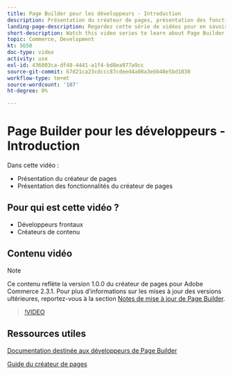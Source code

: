 ```yaml
---
title: Page Builder pour les développeurs - Introduction
description: Présentation du créateur de pages, présentation des fonctionnalités du créateur de pages
landing-page-description: Regardez cette série de vidéos pour en savoir plus sur le créateur de pages et sur la manière de l’étendre afin de créer des conditions optimales [!DNL Commerce] expériences storefront.
short-description: Watch this video series to learn about Page Builder and how you can extend it to create optimal [!DNL Commerce] storefront experiences.
topic: Commerce, Development
kt: 5650
doc-type: video
activity: use
exl-id: 436003ca-df48-4441-a1f4-bd8ea977a9cc
source-git-commit: 67d21ca23cdccc87cdeed4a08a3ebb48e5bd1030
workflow-type: tm+mt
source-wordcount: '107'
ht-degree: 0%

---
```


# Page Builder pour les développeurs - Introduction

Dans cette vidéo :

- Présentation du créateur de pages
- Présentation des fonctionnalités du créateur de pages

## Pour qui est cette vidéo ?

- Développeurs frontaux
- Créateurs de contenu

## Contenu vidéo

>[!NOTE]
>
>Ce contenu reflète la version 1.0.0 du créateur de pages pour Adobe Commerce 2.3.1. Pour plus d’informations sur les mises à jour des versions ultérieures, reportez-vous à la section [Notes de mise à jour de Page Builder](https://experienceleague.adobe.com/docs/commerce-admin/page-builder/release-notes.html).

>[!VIDEO](https://video.tv.adobe.com/v/35709?quality=12&learn=on)

## Ressources utiles

[Documentation destinée aux développeurs de Page Builder](https://developer.adobe.com/commerce/frontend-core/page-builder/)

[Guide du créateur de pages](https://experienceleague.adobe.com/docs/commerce-admin/page-builder/introduction.html)
